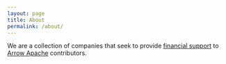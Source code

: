 ```yaml
---
layout: page
title: About
permalink: /about/
---
```


We are a collection of companies that seek to provide [financial support](https://opencollective.com/arctosalliance) to [Arrow Apache](https://arrow.apache.org/) contributors.
